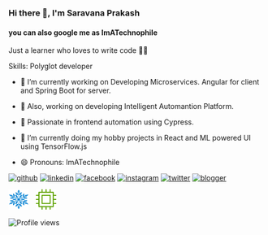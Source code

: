 ### Hi there 👋, I'm Saravana Prakash
#### you can also google me as ImATechnophile
Just a learner who loves to write code 👨‍💻

Skills: Polyglot developer

- 🔭 I’m currently working on Developing Microservices. Angular for client and Spring Boot for server.
- 🌱 Also, working on developing Intelligent Automantion Platform. 
- 🌱 Passionate in frontend automation using Cypress.
- 🌱 I’m currently doing my hobby projects in React and ML powered UI using TensorFlow.js

- 😄 Pronouns: ImATechnophile 


[<img src='https://cdn.jsdelivr.net/npm/simple-icons@3.0.1/icons/github.svg' alt='github' height='40'>](https://github.com/ImATechnophile)  [<img src='https://cdn.jsdelivr.net/npm/simple-icons@3.0.1/icons/linkedin.svg' alt='linkedin' height='40'>](https://www.linkedin.com/in/saravana-prakash/)  [<img src='https://cdn.jsdelivr.net/npm/simple-icons@3.0.1/icons/facebook.svg' alt='facebook' height='40'>](https://www.facebook.com/ImATechnophile)  [<img src='https://cdn.jsdelivr.net/npm/simple-icons@3.0.1/icons/instagram.svg' alt='instagram' height='40'>](https://www.instagram.com/imatechnophile/)  [<img src='https://cdn.jsdelivr.net/npm/simple-icons@3.0.1/icons/twitter.svg' alt='twitter' height='40'>](https://twitter.com/cjsaravana95)  [<img src='https://cdn.jsdelivr.net/npm/simple-icons@3.0.1/icons/blogger.svg' alt='blogger' height='40'>](https://medium.com/@cjsaravana95)  

<a href='https://archiveprogram.github.com/'><img src='https://raw.githubusercontent.com/acervenky/animated-github-badges/master/assets/acbadge.gif' width='40' height='40'></a> <a href='https://docs.github.com/en/developers'><img src='https://raw.githubusercontent.com/acervenky/animated-github-badges/master/assets/devbadge.gif' width='40' height='40'></a> 

![Profile views](https://gpvc.arturio.dev/ImATechnophile)  
